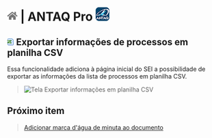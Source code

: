 # [![Home](../img/home.png)](../) |  ANTAQ Pro ![Icone](../img/icon-32.png)

## ![ANTAQ Pro Alinhar texto](../img/icon-listaprocessos.png) Exportar informações de processos em planilha CSV 

Essa funcionalidade adiciona à página inicial do SEI a possibilidade de exportar as informações da lista de processos em planilha CSV.

> ![Tela Exportar informações em planilha CSV](../img/tela-listaprocessos.gif) 

## Próximo item

> [Adicionar marca d'água de minuta ao documento](../pages/MARCAMINUTA.md)
